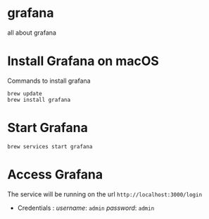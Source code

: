 # grafana

all about grafana

# Install Grafana on macOS

Commands to install grafana

```
brew update
brew install grafana
```

# Start Grafana

`brew services start grafana`

# Access Grafana

The service will be running on the url
`http://localhost:3000/login`

- Credentials :
  _username_: `admin`
  _password_: `admin`
